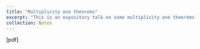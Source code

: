 ```yaml
---
title: "Multiplicity one theorems"
excerpt: "This is an expository talk on some multiplicity one theorems in number theory."
collection: Notes 
---
```

[pdf]
